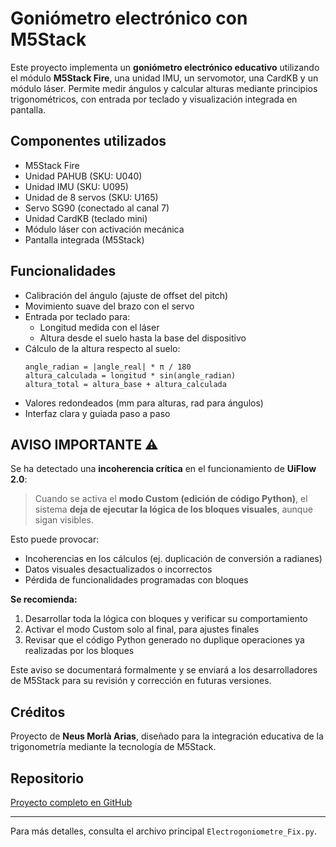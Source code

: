 
# Goniómetro electrónico con M5Stack

Este proyecto implementa un **goniómetro electrónico educativo** utilizando el módulo **M5Stack Fire**, una unidad IMU, un servomotor, una CardKB y un módulo láser. Permite medir ángulos y calcular alturas mediante principios trigonométricos, con entrada por teclado y visualización integrada en pantalla.

## Componentes utilizados

- M5Stack Fire
- Unidad PAHUB (SKU: U040)
- Unidad IMU (SKU: U095)
- Unidad de 8 servos (SKU: U165)
- Servo SG90 (conectado al canal 7)
- Unidad CardKB (teclado mini)
- Módulo láser con activación mecánica
- Pantalla integrada (M5Stack)

## Funcionalidades

- Calibración del ángulo (ajuste de offset del pitch)
- Movimiento suave del brazo con el servo
- Entrada por teclado para:
  - Longitud medida con el láser
  - Altura desde el suelo hasta la base del dispositivo
- Cálculo de la altura respecto al suelo:
  ```
  angle_radian = |angle_real| * π / 180
  altura_calculada = longitud * sin(angle_radian)
  altura_total = altura_base + altura_calculada
  ```
- Valores redondeados (mm para alturas, rad para ángulos)
- Interfaz clara y guiada paso a paso

## AVISO IMPORTANTE ⚠️

Se ha detectado una **incoherencia crítica** en el funcionamiento de **UiFlow 2.0**:

> Cuando se activa el **modo Custom (edición de código Python)**, el sistema **deja de ejecutar la lógica de los bloques visuales**, aunque sigan visibles.

Esto puede provocar:

- Incoherencias en los cálculos (ej. duplicación de conversión a radianes)
- Datos visuales desactualizados o incorrectos
- Pérdida de funcionalidades programadas con bloques

**Se recomienda:**

1. Desarrollar toda la lógica con bloques y verificar su comportamiento
2. Activar el modo Custom solo al final, para ajustes finales
3. Revisar que el código Python generado no duplique operaciones ya realizadas por los bloques

Este aviso se documentará formalmente y se enviará a los desarrolladores de M5Stack para su revisión y corrección en futuras versiones.

## Créditos

Proyecto de **Neus Morlà Arias**, diseñado para la integración educativa de la trigonometría mediante la tecnología de M5Stack.

## Repositorio

[Proyecto completo en GitHub](https://github.com/neusmstack/goniometre-m5stack)


---

Para más detalles, consulta el archivo principal `Electrogoniometre_Fix.py`.
